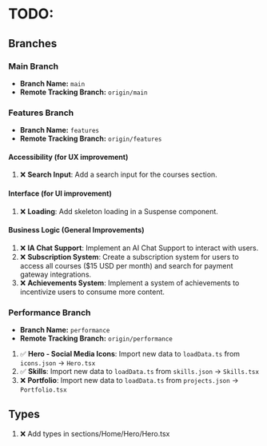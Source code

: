 # TODO:

## Branches

### Main Branch

- **Branch Name:** `main`
- **Remote Tracking Branch:** `origin/main`

### Features Branch

- **Branch Name:** `features`
- **Remote Tracking Branch:** `origin/features`

#### Accessibility (for UX improvement)

1. ❌ **Search Input**: Add a search input for the courses section.

#### Interface (for UI improvement)

1. ❌ **Loading**: Add skeleton loading in a Suspense component.

#### Business Logic (General Improvements)

1. ❌ **IA Chat Support**: Implement an AI Chat Support to interact with users.
2. ❌ **Subscription System**: Create a subscription system for users to access all courses ($15 USD per month) and search for payment gateway integrations.
3. ❌ **Achievements System**: Implement a system of achievements to incentivize users to consume more content.

### Performance Branch

- **Branch Name:** `performance`
- **Remote Tracking Branch:** `origin/performance`

1. ✅ **Hero - Social Media Icons**: Import new data to `loadData.ts` from `icons.json` -> `Hero.tsx`
2. ✅ **Skills**: Import new data to `loadData.ts` from `skills.json` -> `Skills.tsx`
3. ❌ **Portfolio**: Import new data to `loadData.ts` from `projects.json` -> `Portfolio.tsx`

## Types

1. ❌ Add types in sections/Home/Hero/Hero.tsx
